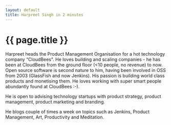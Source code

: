 ```yaml
---
layout: default
title: Harpreet Singh in 2 minutes
---
```

{{ page.title }}
====

Harpreet heads the Product Management Organisation for
a hot technology company “CloudBees". He loves building and scaling
companies - he has been at CloudBees from the ground floor (<10
people, no revenue) to now. Open source software is second nature to
him, having been involved in OSS from 2003 (GlassFish and now
Jenkins). His passion is building world class products and monetising
them. He loves working with super smart people abundantly found at
CloudBees :-).

He is open to advising technology startups with product strategy,
product management, product marketing and branding.

He blogs couple of times a week on topics such as Jenkins, Product
Management, Art, Productivity and Meditation. 


